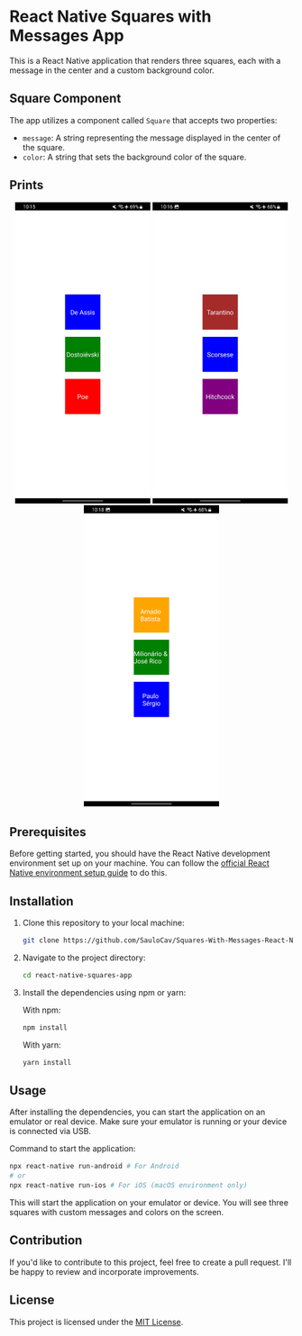 # React Native Squares with Messages App

This is a React Native application that renders three squares, each with a message in the center and a custom background color.

## Square Component

The app utilizes a component called `Square` that accepts two properties:

- `message`: A string representing the message displayed in the center of the square.
- `color`: A string that sets the background color of the square.

## Prints
<p align="center">
  <img src="img/01.jpg" width="240" />
  <img src="img/02.jpg" width="240" /> 
  <img src="img/03.jpg" width="240" />
</p>

## Prerequisites

Before getting started, you should have the React Native development environment set up on your machine. You can follow the [official React Native environment setup guide](https://reactnative.dev/docs/environment-setup) to do this.

## Installation

1. Clone this repository to your local machine:

   ```bash
   git clone https://github.com/SauloCav/Squares-With-Messages-React-Native/tree/main
   ```

2. Navigate to the project directory:

   ```bash
   cd react-native-squares-app
   ```

3. Install the dependencies using npm or yarn:

   With npm:

   ```bash
   npm install
   ```

   With yarn:

   ```bash
   yarn install
   ```

## Usage

After installing the dependencies, you can start the application on an emulator or real device. Make sure your emulator is running or your device is connected via USB.

Command to start the application:

```bash
npx react-native run-android # For Android
# or
npx react-native run-ios # For iOS (macOS environment only)
```

This will start the application on your emulator or device. You will see three squares with custom messages and colors on the screen.

## Contribution

If you'd like to contribute to this project, feel free to create a pull request. I'll be happy to review and incorporate improvements.

## License

This project is licensed under the [MIT License](LICENSE).

